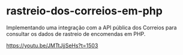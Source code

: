 # rastreio-dos-correios-em-php
Implementando uma integração com a API pública dos Correios para consultar os dados de rastreio de encomendas em PHP.


https://youtu.be/JMTtJjjSeHs?t=1503